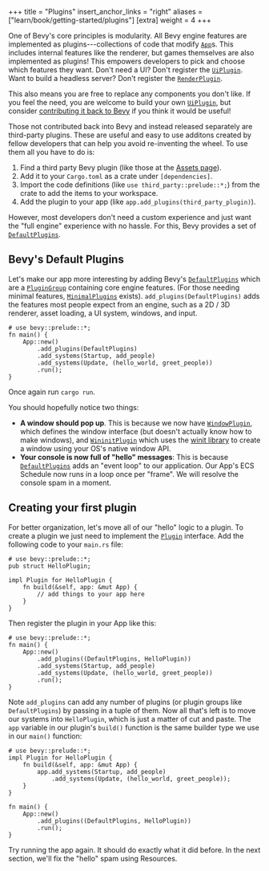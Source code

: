 +++
title = "Plugins"
insert_anchor_links = "right"
aliases = ["learn/book/getting-started/plugins"]
[extra]
weight = 4
+++

One of Bevy's core principles is modularity. All Bevy engine features are implemented as plugins---collections of code that modify [`App`]s. This includes internal features like the renderer, but games themselves are also implemented as plugins! This empowers developers to pick and choose which features they want. Don't need a UI? Don't register the [`UiPlugin`]. Want to build a headless server? Don't register the [`RenderPlugin`].

This also means you are free to replace any components you don't like. If you feel the need, you are welcome to build your own [`UiPlugin`], but consider [contributing it back to Bevy](https://github.com/bevyengine/bevy/blob/main/CONTRIBUTING.md) if you think it would be useful!

Those not contributed back into Bevy and instead released separately are third-party plugins. These are useful and easy to use additons created by fellow developers that can help you avoid re-inventing the wheel. To use them all you have to do is:

1. Find a third party Bevy plugin (like those at the [Assets page](/assets)).
2. Add it to your `Cargo.toml` as a crate under `[dependencies]`.
3. Import the code definitions (like `use third_party::prelude::*;`) from the crate to add the items to your workspace.
4. Add the plugin to your app (like `app.add_plugins(third_party_plugin)`).

However, most developers don't need a custom experience and just want the "full engine" experience with no hassle. For this, Bevy provides a set of [`DefaultPlugins`].  

## Bevy's Default Plugins

Let's make our app more interesting by adding Bevy's [`DefaultPlugins`] which are a [`PluginGroup`] containing core engine features. (For those needing minimal features, [`MinimalPlugins`] exists).
`add_plugins(DefaultPlugins)` adds the features most people expect from an engine, such as a 2D / 3D renderer, asset loading, a UI system, windows, and input.

```rs,hide_lines=1
# use bevy::prelude::*;
fn main() {
    App::new()
        .add_plugins(DefaultPlugins)
        .add_systems(Startup, add_people)
        .add_systems(Update, (hello_world, greet_people))
        .run();
}
```

Once again run `cargo run`.

You should hopefully notice two things:

* **A window should pop up**. This is because we now have [`WindowPlugin`], which defines the window interface (but doesn't actually know how to make windows), and [`WininitPlugin`] which uses the [winit library](https://github.com/rust-windowing/winit) to create a window using your OS's native window API.
* **Your console is now full of "hello" messages**: This is because [`DefaultPlugins`] adds an "event loop" to our application. Our App's ECS Schedule now runs in a loop once per "frame". We will resolve the console spam in a moment.

## Creating your first plugin

For better organization, let's move all of our "hello" logic to a plugin. To create a plugin we just need to implement the [`Plugin`] interface. Add the following code to your `main.rs` file:

```rs,hide_lines=1
# use bevy::prelude::*;
pub struct HelloPlugin;

impl Plugin for HelloPlugin {
    fn build(&self, app: &mut App) {
        // add things to your app here
    }
}
```

Then register the plugin in your App like this:

```rs,hide_lines=1
# use bevy::prelude::*;
fn main() {
    App::new()
        .add_plugins((DefaultPlugins, HelloPlugin))
        .add_systems(Startup, add_people)
        .add_systems(Update, (hello_world, greet_people))
        .run();
}
```

Note `add_plugins` can add any number of plugins (or plugin groups like `DefaultPlugins`) by passing in a tuple of them. Now all that's left is to move our systems into `HelloPlugin`, which is just a matter of cut and paste. The `app` variable in our plugin's `build()` function is the same builder type we use in our `main()` function:

```rs,hide_lines=1
# use bevy::prelude::*;
impl Plugin for HelloPlugin {
    fn build(&self, app: &mut App) {
        app.add_systems(Startup, add_people)
            .add_systems(Update, (hello_world, greet_people));
    }
}

fn main() {
    App::new()
        .add_plugins((DefaultPlugins, HelloPlugin))
        .run();
}
```

Try running the app again. It should do exactly what it did before. In the next section, we'll fix the "hello" spam using Resources.

[`App`]: https://docs.rs/bevy/latest/bevy/app/struct.App.html
[`UiPlugin`]: https://docs.rs/bevy/latest/bevy/ui/struct.UiPlugin.html
[`RenderPlugin`]: https://docs.rs/bevy/latest/bevy/render/struct.RenderPlugin.html
[`WindowPlugin`]: https://docs.rs/bevy/latest/bevy/window/struct.WindowPlugin.html
[`WininitPlugin`]: https://docs.rs/bevy/latest/bevy/winit/struct.WinitPlugin.html
[`DefaultPlugins`]: https://docs.rs/bevy/latest/bevy/struct.DefaultPlugins.html
[`PluginGroup`]: https://docs.rs/bevy/latest/bevy/app/trait.PluginGroup.html
[`MinimalPlugins`]: https://docs.rs/bevy/latest/bevy/struct.MinimalPlugins.html
[`Plugin`]: https://docs.rs/bevy/latest/bevy/app/trait.Plugin.html
